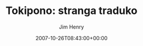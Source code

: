 ---
title: 'Tokipono: stranga traduko'
posts: 12
hash: 't896'
author: 'Jim Henry'
date: 2007-10-26T08:43:00+00:00
sources:
  - http://forums.tokipona.org/viewtopic.php%3Ft=896.html
---